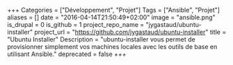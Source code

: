 +++
Categories = ["Développement", "Projet"]
Tags = ["Ansible", "Projet"]
aliases = []
date = "2016-04-14T21:50:49+02:00"
image = "ansible.png"
is_drupal = 0
is_github = 1
project_repo_name = "jygastaud/ubuntu-installer"
project_url = "https://github.com/jygastaud/ubuntu-installer"
title = "Ubuntu Installer"
Description = "ubuntu-installer vous permet de provisionner simplement vos machines locales avec les outils de base en utilisant Ansible."
deprecated = false
+++
